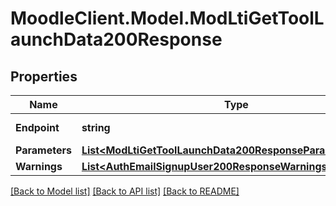 # MoodleClient.Model.ModLtiGetToolLaunchData200Response

## Properties

Name | Type | Description | Notes
------------ | ------------- | ------------- | -------------
**Endpoint** | **string** | Endpoint URL | [default to "null"]
**Parameters** | [**List&lt;ModLtiGetToolLaunchData200ResponseParametersInner&gt;**](ModLtiGetToolLaunchData200ResponseParametersInner.md) |  | 
**Warnings** | [**List&lt;AuthEmailSignupUser200ResponseWarningsInner&gt;**](AuthEmailSignupUser200ResponseWarningsInner.md) |  | [optional] 

[[Back to Model list]](../README.md#documentation-for-models) [[Back to API list]](../README.md#documentation-for-api-endpoints) [[Back to README]](../README.md)

